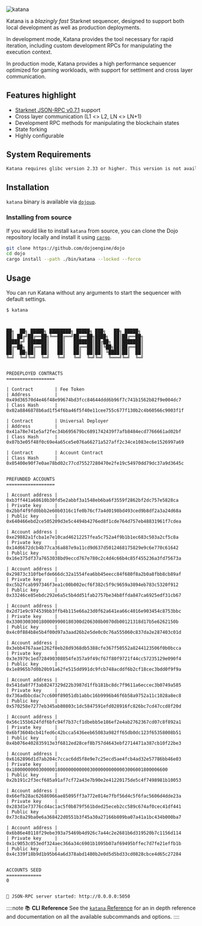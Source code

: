 ![katana](/katana-icon-word.png)

Katana is a _blazingly fast_ Starknet sequencer, designed to support both local development as well as production deployments.

In development mode, Katana provides the tool necessary for rapid iteration, including custom development RPCs for manipulating the execution context.

In production mode, Katana provides a high performance sequencer optimized for gaming workloads, with support for settlment and cross layer communication.

## Features highlight

- [Starknet JSON-RPC v0.7.1](https://github.com/starkware-libs/starknet-specs/tree/v0.7.1) support
- Cross layer communication (L1 <> L2, LN <> LN+1)
- Development RPC methods for manipulating the blockchain states
- State forking
- Highly configurable

## System Requirements

```sh
Katana requires glibc version 2.33 or higher. This version is not available on Ubuntu 20.04 LTS, Debian 10 Buster, CentOS 7, and their older versions. To successfully install Dojo, you need to use a newer version of these operating systems.
```

## Installation

`katana` binary is available via [`dojoup`](/getting-started.mdx).

### Installing from source

If you would like to install `katana` from source, you can clone the Dojo repository locally and install it using [`cargo`](https://doc.rust-lang.org/cargo/).

```sh
git clone https://github.com/dojoengine/dojo
cd dojo
cargo install --path ./bin/katana --locked --force
```

## Usage

You can run Katana without any arguments to start the sequencer with default settings.

```console
$ katana
```

```console


██╗  ██╗ █████╗ ████████╗ █████╗ ███╗   ██╗ █████╗
██║ ██╔╝██╔══██╗╚══██╔══╝██╔══██╗████╗  ██║██╔══██╗
█████╔╝ ███████║   ██║   ███████║██╔██╗ ██║███████║
██╔═██╗ ██╔══██║   ██║   ██╔══██║██║╚██╗██║██╔══██║
██║  ██╗██║  ██║   ██║   ██║  ██║██║ ╚████║██║  ██║
╚═╝  ╚═╝╚═╝  ╚═╝   ╚═╝   ╚═╝  ╚═╝╚═╝  ╚═══╝╚═╝  ╚═╝


PREDEPLOYED CONTRACTS
==================

| Contract        | Fee Token
| Address         | 0x49d36570d4e46f48e99674bd3fcc84644ddd6b96f7c741b1562b82f9e004dc7
| Class Hash      | 0x02a8846878b6ad1f54f6ba46f5f40e11cee755c677f130b2c4b60566c9003f1f

| Contract        | Universal Deployer
| Address         | 0x41a78e741e5af2fec34b695679bc6891742439f7afb8484ecd7766661ad02bf
| Class Hash      | 0x07b3e05f48f0c69e4a65ce5e076a66271a527aff2c34ce1083ec6e1526997a69

| Contract        | Account Contract
| Class Hash      | 0x05400e90f7e0ae78bd02c77cd75527280470e2fe19c54970dd79dc37a9d3645c


PREFUNDED ACCOUNTS
==================

| Account address |  0xb3ff441a68610b30fd5e2abbf3a1548eb6ba6f3559f2862bf2dc757e5828ca
| Private key     |  0x2bbf4f9fd0bbb2e60b0316c1fe0b76cf7a4d0198bd493ced9b8df2a3a24d68a
| Public key      |  0x640466ebd2ce505209d3e5c4494b4276ed8f1cde764d757eb48831961f7cdea

| Account address |  0xe29882a1fcba1e7e10cad46212257fea5c752a4f9b1b1ec683c503a2cf5c8a
| Private key     |  0x14d6672dcb4b77ca36a887e9a11cd9d637d5012468175829e9c6e770c61642
| Public key      |  0x16e375df37a7653038bd9eccd767e780c2c4d4c66b4c85f455236a3fd75673a

| Account address |  0x29873c310fbefde666dc32a1554fea6bb45eecc84f680f8a2b0a8fbb8cb89af
| Private key     |  0xc5b2fcab997346f3ea1c00b002ecf6f382c5f9c9659a3894eb783c5320f912
| Public key      |  0x33246ce85ebdc292e6a5c5b4dd51fab2757be34b8ffda847ca6925edf31cb67

| Account address |  0x2d71e9c974539bb3ffb4b115e66a23d0f62a641ea66c4016e903454c8753bbc
| Private key     |  0x33003003001800009900180300d206308b0070db00121318d17b5e6262150b
| Public key      |  0x4c0f884b8e5b4f00d97a3aad26b2e5de0c0c76a555060c837da2e287403c01d

| Account address |  0x3ebb4767aae1262f8eb28d9368db5388cfe367f50552a8244123506f0b0bcca
| Private key     |  0x3e3979c1ed728490308054fe357a9f49cf67f80f9721f44cc57235129e090f4
| Public key      |  0x1e8965b7d0b20b91a62fe515dd991dc9fcb748acddf6b2cf18cec3bdd0f9f9a

| Account address |  0x541da8f7f3ab8247329d22b3987d1ffb181bc8dc7f9611a6eccec3b0749a585
| Private key     |  0x736adbbcdac7cc600f89051db1abbc16b9996b46f6b58a9752a11c1028a8ec8
| Public key      |  0x570258e7277eb345ab80803c1dc5847591efd028916fc826bc7cd47ccd8f20d

| Account address |  0x56c155b624fdf6bfc94f7b37cf1dbebb5e186ef2e4ab2762367cd07c8f892a1
| Private key     |  0x6bf3604bcb41fed6c42bcca5436eeb65083a982ff65db0dc123f65358008b51
| Public key      |  0x4b076e402835913e3f6812ed28cef8b757d4643ebf2714471a387cb10f22be3

| Account address |  0x6162896d1d7ab204c7ccac6dd5f8e9e7c25ecd5ae4fcb4ad32e57786bb46e03
| Private key     |  0x1800000000300000180000000000030000000000003006001800006600
| Public key      |  0x2b191c2f3ecf685a91af7cf72a43e7b90e2e41220175de5c4f7498981b10053

| Account address |  0x66efb28ac62686966ae85095ff3a772e014e7fbf56d4c5f6fac5606d4dde23a
| Private key     |  0x283d1e73776cd4ac1ac5f0b879f561bded25eceb2cc589c674af0cec41df441
| Public key      |  0x73c8a29ba0e6a368422d0551b3f45a30a27166b809ba07a41a1bc434b000ba7

| Account address |  0x6b86e40118f29ebe393a75469b4d926c7a44c2e2681b6d319520b7c1156d114
| Private key     |  0x1c9053c053edf324aec366a34c6901b1095b07af69495bffec7d7fe21effb1b
| Public key      |  0x4c339f18b9d1b95b64a6d378abd1480b2e0d5d5bd33cd0828cbce4d65c27284


ACCOUNTS SEED
=============
0


🚀 JSON-RPC server started: http://0.0.0.0:5050

```

::::note
📚 **CLI Reference**
See the [`katana` Reference](/toolchain/katana/cli/index.md) for an in depth reference and documentation on all the available subcommands and options.
::::
